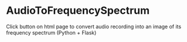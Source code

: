 # AudioToFrequencySpectrum
Click button on html page to convert audio recording into an image of its frequency spectrum (Python + Flask)
